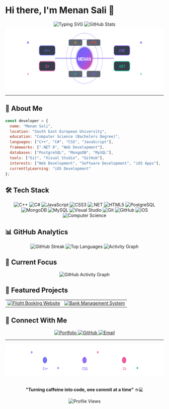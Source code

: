 # Hi there, I'm Menan Sali 👋

<div align="center">
  
  <!-- Animated Typing Effect -->
  <img src="https://readme-typing-svg.demolab.com?font=Fira+Code&pause=1000&color=0EA5E9&center=true&vCenter=true&width=435&lines=Computer+Science+Student;Full+Stack+Developer;iOS+Developer;Problem+Solver" alt="Typing SVG" />
  
  <!-- Animated Profile Stats -->
  <img src="https://github-readme-stats.vercel.app/api?username=menansali&show_icons=true&theme=dark&hide_border=true&bg_color=0D1117&title_color=0EA5E9&icon_color=3B82F6&text_color=FFFFFF" alt="GitHub Stats" />
  
  <!-- Tech Stack Visualization -->
  <div align="center">
    <img src="tech-stack.svg" alt="Tech Stack" width="800" height="200"/>
  </div>
  
</div>

---

## 🚀 About Me

```javascript
const developer = {
  name: "Menan Sali",
  location: "South East European University",
  education: "Computer Science (Bachelors Degree)",
  languages: ["C++", "C#", "CSS", "JavaScript"],
  frameworks: [".NET 8", "Web Development"],
  databases: ["PostgreSQL", "MongoDB", "MySQL"],
  tools: ["Git", "Visual Studio", "GitHub"],
  interests: ["Web Development", "Software Development", "iOS Apps"],
  currentlyLearning: "iOS Development"
};
```

## 🛠️ Tech Stack

<div align="center">
  
  <!-- Languages -->
  <img src="https://img.shields.io/badge/C%2B%2B-00599C?style=for-the-badge&logo=c%2B%2B&logoColor=white" alt="C++" />
  <img src="https://img.shields.io/badge/C%23-239120?style=for-the-badge&logo=c-sharp&logoColor=white" alt="C#" />
  <img src="https://img.shields.io/badge/JavaScript-F7DF1E?style=for-the-badge&logo=javascript&logoColor=black" alt="JavaScript" />
  <img src="https://img.shields.io/badge/CSS3-0EA5E9?style=for-the-badge&logo=css3&logoColor=white" alt="CSS3" />
  
  <!-- Frameworks -->
  <img src="https://img.shields.io/badge/.NET-512BD4?style=for-the-badge&logo=dotnet&logoColor=white" alt=".NET" />
  <img src="https://img.shields.io/badge/HTML5-3B82F6?style=for-the-badge&logo=html5&logoColor=white" alt="HTML5" />
  
  <!-- Databases -->
  <img src="https://img.shields.io/badge/PostgreSQL-0284C7?style=for-the-badge&logo=postgresql&logoColor=white" alt="PostgreSQL" />
  <img src="https://img.shields.io/badge/MongoDB-0EA5E9?style=for-the-badge&logo=mongodb&logoColor=white" alt="MongoDB" />
  <img src="https://img.shields.io/badge/MySQL-1D4ED8?style=for-the-badge&logo=mysql&logoColor=white" alt="MySQL" />
  
  <!-- Tools -->
  <img src="https://img.shields.io/badge/Visual_Studio-5C2D91?style=for-the-badge&logo=visual%20studio&logoColor=white" alt="Visual Studio" />
  <img src="https://img.shields.io/badge/Git-3B82F6?style=for-the-badge&logo=git&logoColor=white" alt="Git" />
  <img src="https://img.shields.io/badge/GitHub-0EA5E9?style=for-the-badge&logo=github&logoColor=white" alt="GitHub" />
  
  <!-- Learning -->
  <img src="https://img.shields.io/badge/iOS-0EA5E9?style=for-the-badge&logo=ios&logoColor=white" alt="iOS" />
  <img src="https://img.shields.io/badge/Computer_Science-3B82F6?style=for-the-badge&logo=graduation-cap&logoColor=white" alt="Computer Science" />
  
</div>

## 📊 GitHub Analytics

<div align="center">
  
  <!-- Streak Stats -->
  <img src="https://github-readme-streak-stats.herokuapp.com/?user=menansali&theme=dark&hide_border=true&background=0D1117&stroke=0EA5E9&ring=3B82F6&fire=0284C7&currStreakNum=FFFFFF&sideNums=FFFFFF&currStreakLabel=0EA5E9&sideLabels=FFFFFF&dates=3B82F6" alt="GitHub Streak" />
  
  <!-- Language Stats -->
  <img src="https://github-readme-stats.vercel.app/api/top-langs/?username=menansali&layout=compact&theme=dark&hide_border=true&bg_color=0D1117&title_color=0EA5E9&text_color=FFFFFF&langs_count=8" alt="Top Languages" />
  
  <!-- Contribution Graph -->
  <img src="https://github-readme-activity-graph.vercel.app/graph?username=menansali&theme=dark&hide_border=true&bg_color=0D1117&color=0EA5E9&line=3B82F6&point=0284C7&area=true" alt="Activity Graph" />
  
</div>

## 🎯 Current Focus

<div align="center">
  
  <!-- Animated Progress Bars -->
  <img src="https://github-readme-activity-graph.vercel.app/graph?username=menansali&theme=github-compact&hide_border=true&bg_color=0D1117&color=0EA5E9&line=3B82F6&point=0284C7" alt="GitHub Activity Graph" />
  
</div>

## 🌟 Featured Projects

<div align="center">
  
  <!-- Project Cards with Hover Effects -->
  <table>
    <tr>
      <td align="center">
        <a href="https://github.com/menansali/Flight-booking-website">
          <img src="https://github-readme-stats.vercel.app/api/pin/?username=menansali&repo=Flight-booking-website&theme=dark&hide_border=true&bg_color=0D1117&title_color=0EA5E9&text_color=FFFFFF" alt="Flight Booking Website" />
        </a>
      </td>
      <td align="center">
        <a href="https://github.com/menansali/Basic-BankMenagementSystem">
          <img src="https://github-readme-stats.vercel.app/api/pin/?username=menansali&repo=Basic-BankMenagementSystem&theme=dark&hide_border=true&bg_color=0D1117&title_color=3B82F6&text_color=FFFFFF" alt="Bank Management System" />
        </a>
      </td>
    </tr>
  </table>
  
</div>

## 🤝 Connect With Me

<div align="center">
  
  <a href="https://menansali.com">
    <img src="https://img.shields.io/badge/Portfolio-0EA5E9?style=for-the-badge&logo=portfolio&logoColor=white" alt="Portfolio" />
  </a>
  <a href="https://github.com/menansali">
    <img src="https://img.shields.io/badge/GitHub-3B82F6?style=for-the-badge&logo=github&logoColor=white" alt="GitHub" />
  </a>
  <a href="mailto:menansali@example.com">
    <img src="https://img.shields.io/badge/Email-0284C7?style=for-the-badge&logo=gmail&logoColor=white" alt="Email" />
  </a>
  
</div>

---

<div align="center">
  
  <!-- Footer Decoration -->
  <div align="center">
    <img src="footer.svg" alt="Footer Decoration" width="700" height="100"/>
  </div>
  
  <br>
  
  **"Turning caffeine into code, one commit at a time"** ☕️💻
  
  <img src="https://komarev.com/ghpvc/?username=menansali&style=for-the-badge&color=0EA5E9" alt="Profile Views" />
  
</div>
